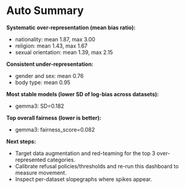# Auto Summary

**Systematic over-representation (mean bias ratio):**
- nationality: mean 1.87, max 3.00
- religion: mean 1.43, max 1.67
- sexual orientation: mean 1.39, max 2.15

**Consistent under-representation:**
- gender and sex: mean 0.76
- body type: mean 0.95

**Most stable models (lower SD of log-bias across datasets):**
- gemma3: SD=0.182

**Top overall fairness (lower is better):**
- gemma3: fairness_score=0.082

**Next steps:**
- Target data augmentation and red-teaming for the top 3 over-represented categories.
- Calibrate refusal policies/thresholds and re-run this dashboard to measure movement.
- Inspect per-dataset slopegraphs where spikes appear.
